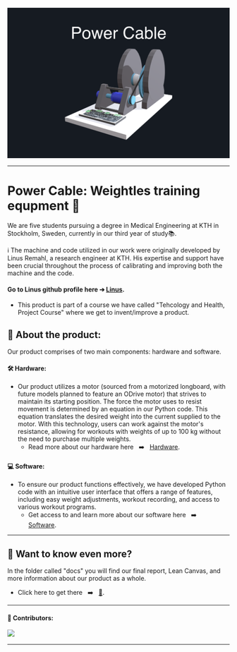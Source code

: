 ![Färgruta med text](https://github.com/HugoPersson01/POWER-CABLE/blob/main/pictures/3dModell-PowerCable.png)
___ 
# Power Cable: Weightles training equpment 🦾
We are five students pursuing a degree in Medical Engineering at KTH in Stockholm, Sweden, currently in our third year of study📚. 

ℹ️ The machine and code utilized in our work were originally developed by Linus Remahl, a research engineer at KTH. His expertise and support have been crucial throughout the process of calibrating and improving both the machine and the code.
#### Go to Linus github profile here ➔ [Linus](https://github.com/linusreM).

+ This product is part of a course we have called "Tehcology and Health, Project Course" where we get to invent/improve a product. 


## 🎯 About the product:

Our product comprises of two main components: hardware and software.

#### 🛠️ Hardware: 
+ Our product utilizes a motor (sourced from a motorized longboard, with future models planned to feature an ODrive motor) that strives to maintain its starting position. The force the motor uses to resist movement is determined by an equation in our Python code. This equation translates the desired weight into the current supplied to the motor. With this technology, users can work against the motor's resistance, allowing for workouts with weights of up to 100 kg without the need to purchase multiple weights.
  + Read more about our hardware here &nbsp; ➡️ &nbsp; [Hardware](https://github.com/HugoPersson01/POWER-CABLE/tree/main/Machine/Hardware).

#### 💻 Software:
+ To ensure our product functions effectively, we have developed Python code with an intuitive user interface that offers a range of features, including easy weight adjustments, workout recording, and access to various workout programs.
  + Get access to and learn more about our software here &nbsp; ➡️ &nbsp; [Software](https://github.com/HugoPersson01/POWER-CABLE/tree/main/Machine/Software).

___ 

## 📜 Want to know even more?

In the folder called "docs" you will find our final report, Lean Canvas, and more information about our product as a whole.
  + Click here to get there &nbsp; ➡️ &nbsp; [📂](https://github.com/HugoPersson01/POWER-CABLE/tree/main/docs).

___ 
#### 👥 Contributors:

<a href="https://github.com/HugoPersson01/Project-Course-2-KTH-Digital-Training-Equipment/graphs/contributors">
  <img src="https://contrib.rocks/image?repo=HugoPersson01/Project-Course-2-KTH-Digital-Training-Equipment" />
</a>

___
